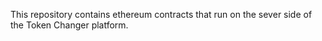 This repository contains ethereum contracts that run on the sever side of the Token Changer platform.
